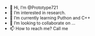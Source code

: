 - 👋 Hi, I’m @Prototype721
- 👀 I’m interested in research.
- 🌱 I’m currently learning Puthon and C++
- 💞️ I’m looking to collaborate on ...
- 📫 How to reach me? Call me

<!---
Prototype721/Prototype721 is a ✨ special ✨ repository because its `README.md` (this file) appears on your GitHub profile.
You can click the Preview link to take a look at your changes.
--->

